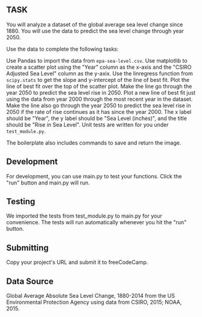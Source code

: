 ## TASK
You will analyze a dataset of the global average sea level change since 1880. You will use the data to predict the sea level change through year 2050.

Use the data to complete the following tasks:

Use Pandas to import the data from `epa-sea-level.csv`.
Use matplotlib to create a scatter plot using the "Year" column as the x-axis and the "CSIRO Adjusted Sea Level" column as the y-axix.
Use the linregress function from `scipy.stats` to get the slope and y-intercept of the line of best fit. Plot the line of best fit over the top of the scatter plot. Make the line go through the year 2050 to predict the sea level rise in 2050.
Plot a new line of best fit just using the data from year 2000 through the most recent year in the dataset. Make the line also go through the year 2050 to predict the sea level rise in 2050 if the rate of rise continues as it has since the year 2000.
The x label should be "Year", the y label should be "Sea Level (inches)", and the title should be "Rise in Sea Level".
Unit tests are written for you under `test_module.py`.

The boilerplate also includes commands to save and return the image.

## Development
For development, you can use main.py to test your functions. Click the "run" button and main.py will run.

## Testing
We imported the tests from test_module.py to main.py for your convenience. The tests will run automatically whenever you hit the "run" button.

## Submitting
Copy your project's URL and submit it to freeCodeCamp.

## Data Source
Global Average Absolute Sea Level Change, 1880-2014 from the US Environmental Protection Agency using data from CSIRO, 2015; NOAA, 2015.

